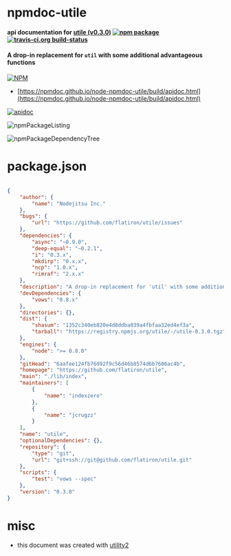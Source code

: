 # npmdoc-utile

#### api documentation for  [utile (v0.3.0)](https://github.com/flatiron/utile)  [![npm package](https://img.shields.io/npm/v/npmdoc-utile.svg?style=flat-square)](https://www.npmjs.org/package/npmdoc-utile) [![travis-ci.org build-status](https://api.travis-ci.org/npmdoc/node-npmdoc-utile.svg)](https://travis-ci.org/npmdoc/node-npmdoc-utile)

#### A drop-in replacement for `util` with some additional advantageous functions

[![NPM](https://nodei.co/npm/utile.png?downloads=true&downloadRank=true&stars=true)](https://www.npmjs.com/package/utile)

- [https://npmdoc.github.io/node-npmdoc-utile/build/apidoc.html](https://npmdoc.github.io/node-npmdoc-utile/build/apidoc.html)

[![apidoc](https://npmdoc.github.io/node-npmdoc-utile/build/screenCapture.buildCi.browser.%252Ftmp%252Fbuild%252Fapidoc.html.png)](https://npmdoc.github.io/node-npmdoc-utile/build/apidoc.html)

![npmPackageListing](https://npmdoc.github.io/node-npmdoc-utile/build/screenCapture.npmPackageListing.svg)

![npmPackageDependencyTree](https://npmdoc.github.io/node-npmdoc-utile/build/screenCapture.npmPackageDependencyTree.svg)



# package.json

```json

{
    "author": {
        "name": "Nodejitsu Inc."
    },
    "bugs": {
        "url": "https://github.com/flatiron/utile/issues"
    },
    "dependencies": {
        "async": "~0.9.0",
        "deep-equal": "~0.2.1",
        "i": "0.3.x",
        "mkdirp": "0.x.x",
        "ncp": "1.0.x",
        "rimraf": "2.x.x"
    },
    "description": "A drop-in replacement for 'util' with some additional advantageous functions",
    "devDependencies": {
        "vows": "0.8.x"
    },
    "directories": {},
    "dist": {
        "shasum": "1352c340eb820e4d8ddba039a4fbfaa32ed4ef3a",
        "tarball": "https://registry.npmjs.org/utile/-/utile-0.3.0.tgz"
    },
    "engines": {
        "node": ">= 0.8.0"
    },
    "gitHead": "6aafee124fb76d92f9c56d46b8574d6b7606ac4b",
    "homepage": "https://github.com/flatiron/utile",
    "main": "./lib/index",
    "maintainers": [
        {
            "name": "indexzero"
        },
        {
            "name": "jcrugzz"
        }
    ],
    "name": "utile",
    "optionalDependencies": {},
    "repository": {
        "type": "git",
        "url": "git+ssh://git@github.com/flatiron/utile.git"
    },
    "scripts": {
        "test": "vows --spec"
    },
    "version": "0.3.0"
}
```



# misc
- this document was created with [utility2](https://github.com/kaizhu256/node-utility2)
